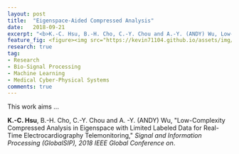 ```yaml
---
layout: post
title:  "Eigenspace-Aided Compressed Analysis"
date:   2018-09-21
excerpt: "<b>K.-C. Hsu, B.-H. Cho, C.-Y. Chou and A.-Y. (ANDY) Wu, Low-Complexity Compressed Analysis in Eigenspace with Limited Labeled Data for Real-Time Electrocardiography Telemonitoring, *Signal and Information Processing (GlobalSIP), 2018 IEEE Global Conference on*.</b>"
feature_fig: <figure><img src="https://kevin71104.github.io/assets/img/CA-E/flow_chart.jpg"></figure>
research: true
tag:
- Research
- Bio-Signal Processing
- Machine Learning
- Medical Cyber-Physical Systems
comments: true
---
```


This work aims ...

**K.-C. Hsu**, B.-H. Cho, C.-Y. Chou and A. -Y. (ANDY) Wu, "Low-Complexity Compressed Analysis in Eigenspace with Limited Labeled Data for Real-Time Electrocardiography Telemonitoring," *Signal and Information Processing (GlobalSIP), 2018 IEEE Global Conference on*.



